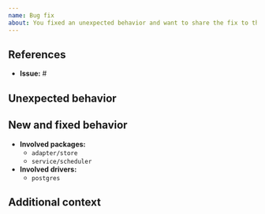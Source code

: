 ```yaml
---
name: Bug fix
about: You fixed an unexpected behavior and want to share the fix to the community
---
```


## References

- **Issue:** #

## Unexpected behavior

<!--
Please write a clear and concise description of what the bug is.
-->

## New and fixed behavior

<!--
Please describe the behavior you were expected.
-->

- **Involved packages:**
  - `adapter/store`
  - `service/scheduler`
- **Involved drivers:**
  - `postgres`

## Additional context

<!--
Do you have anything to add?
-->
